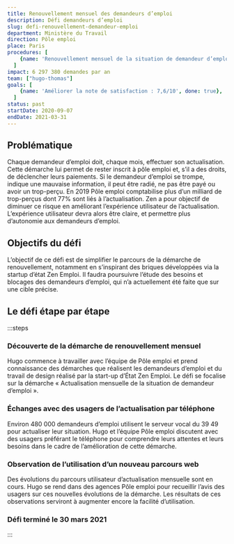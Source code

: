 ```yaml
---
title: Renouvellement mensuel des demandeurs d’emploi
description: Défi demandeurs d’emploi
slug: defi-renouvellement-demandeur-emploi
department: Ministère du Travail
direction: Pôle emploi
place: Paris
procedures: [
    {name: 'Renouvellement mensuel de la situation de demandeur d’emploi (pôle emploi)', url: 'https://candidat.pole-emploi.fr/inscription/preambule'},
  ]
impact: 6 297 380 demandes par an
team: ["hugo-thomas"]
goals: [
    {name: 'Améliorer la note de satisfaction : 7,6/10', done: true},
  ]
status: past
startDate: 2020-09-07
endDate: 2021-03-31
---
```


## Problématique

Chaque demandeur d’emploi doit, chaque mois, effectuer son actualisation. Cette démarche lui permet de rester inscrit à pôle emploi et, s’il a des droits, de déclencher leurs paiements.
Si le demandeur d’emploi se trompe, indique une mauvaise information, il peut être radié, ne pas être payé ou avoir un trop-perçu.
En 2019 Pôle emploi comptabilise plus d’un milliard de trop-perçus dont 77% sont liés à l’actualisation.
Zen a pour objectif de diminuer ce risque en améliorant l’expérience utilisateur de l’actualisation. L’expérience utilisateur devra alors être claire, et permettre plus d’autonomie aux demandeurs d’emploi.


## Objectifs du défi

L’objectif de ce défi est de simplifier le parcours de la démarche de renouvellement, notamment en s’inspirant des briques développées via la startup d’état Zen Emploi. Il faudra poursuivre l’étude des besoins et blocages des demandeurs d’emploi, qui n’a actuellement été faite que sur une cible précise.


## Le défi étape par étape

:::steps
### Découverte de la démarche de renouvellement mensuel

Hugo commence à travailler avec l’équipe de Pôle emploi et prend connaissance des démarches que réalisent les demandeurs d’emploi et du travail de design réalisé par la start-up d’État Zen Emploi. Le défi se focalise sur la démarche « Actualisation mensuelle de la situation de demandeur d’emploi ».

### Échanges avec des usagers de l’actualisation par téléphone

Environ 480 000 demandeurs d’emploi utilisent le serveur vocal du 39 49 pour actualiser leur situation. Hugo et l’équipe Pôle emploi discutent avec des usagers préférant le téléphone pour comprendre leurs attentes et leurs besoins dans le cadre de l’amélioration de cette démarche.

### Observation de l’utilisation d’un nouveau parcours web

Des évolutions du parcours utilisateur d’actualisation mensuelle sont en cours. Hugo se rend dans des agences Pôle emploi pour recueillir l’avis des usagers sur ces nouvelles évolutions de la démarche. Les résultats de ces observations serviront à augmenter encore la facilité d’utilisation.

### Défi terminé le 30 mars 2021


:::
